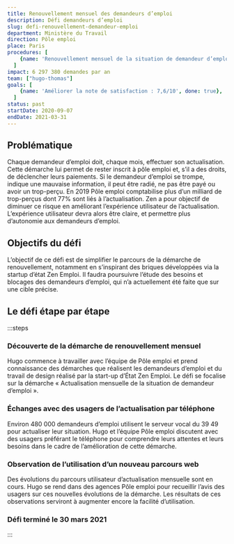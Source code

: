 ```yaml
---
title: Renouvellement mensuel des demandeurs d’emploi
description: Défi demandeurs d’emploi
slug: defi-renouvellement-demandeur-emploi
department: Ministère du Travail
direction: Pôle emploi
place: Paris
procedures: [
    {name: 'Renouvellement mensuel de la situation de demandeur d’emploi (pôle emploi)', url: 'https://candidat.pole-emploi.fr/inscription/preambule'},
  ]
impact: 6 297 380 demandes par an
team: ["hugo-thomas"]
goals: [
    {name: 'Améliorer la note de satisfaction : 7,6/10', done: true},
  ]
status: past
startDate: 2020-09-07
endDate: 2021-03-31
---
```


## Problématique

Chaque demandeur d’emploi doit, chaque mois, effectuer son actualisation. Cette démarche lui permet de rester inscrit à pôle emploi et, s’il a des droits, de déclencher leurs paiements.
Si le demandeur d’emploi se trompe, indique une mauvaise information, il peut être radié, ne pas être payé ou avoir un trop-perçu.
En 2019 Pôle emploi comptabilise plus d’un milliard de trop-perçus dont 77% sont liés à l’actualisation.
Zen a pour objectif de diminuer ce risque en améliorant l’expérience utilisateur de l’actualisation. L’expérience utilisateur devra alors être claire, et permettre plus d’autonomie aux demandeurs d’emploi.


## Objectifs du défi

L’objectif de ce défi est de simplifier le parcours de la démarche de renouvellement, notamment en s’inspirant des briques développées via la startup d’état Zen Emploi. Il faudra poursuivre l’étude des besoins et blocages des demandeurs d’emploi, qui n’a actuellement été faite que sur une cible précise.


## Le défi étape par étape

:::steps
### Découverte de la démarche de renouvellement mensuel

Hugo commence à travailler avec l’équipe de Pôle emploi et prend connaissance des démarches que réalisent les demandeurs d’emploi et du travail de design réalisé par la start-up d’État Zen Emploi. Le défi se focalise sur la démarche « Actualisation mensuelle de la situation de demandeur d’emploi ».

### Échanges avec des usagers de l’actualisation par téléphone

Environ 480 000 demandeurs d’emploi utilisent le serveur vocal du 39 49 pour actualiser leur situation. Hugo et l’équipe Pôle emploi discutent avec des usagers préférant le téléphone pour comprendre leurs attentes et leurs besoins dans le cadre de l’amélioration de cette démarche.

### Observation de l’utilisation d’un nouveau parcours web

Des évolutions du parcours utilisateur d’actualisation mensuelle sont en cours. Hugo se rend dans des agences Pôle emploi pour recueillir l’avis des usagers sur ces nouvelles évolutions de la démarche. Les résultats de ces observations serviront à augmenter encore la facilité d’utilisation.

### Défi terminé le 30 mars 2021


:::
